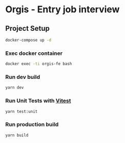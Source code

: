 # Orgis - Entry job interview

## Project Setup

```sh
docker-compose up -d
```

### Exec docker container

```sh
docker exec -ti orgis-fe bash
```

### Run dev build

```sh
yarn dev
```

### Run Unit Tests with [Vitest](https://vitest.dev/)

```sh
yarn test:unit
```
### Run production build

```sh
yarn build
```
